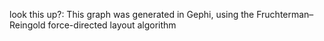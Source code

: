 look this up?: This graph was generated in Gephi, using the Fruchterman–Reingold force-directed layout algorithm
